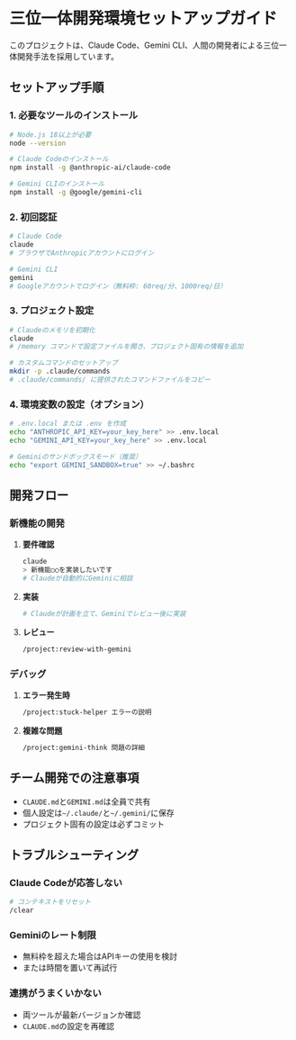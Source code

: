 # 三位一体開発環境セットアップガイド

このプロジェクトは、Claude Code、Gemini CLI、人間の開発者による三位一体開発手法を採用しています。

## セットアップ手順

### 1. 必要なツールのインストール

```bash
# Node.js 18以上が必要
node --version

# Claude Codeのインストール
npm install -g @anthropic-ai/claude-code

# Gemini CLIのインストール
npm install -g @google/gemini-cli
```

### 2. 初回認証

```bash
# Claude Code
claude
# ブラウザでAnthropicアカウントにログイン

# Gemini CLI
gemini
# Googleアカウントでログイン（無料枠: 60req/分、1000req/日）
```

### 3. プロジェクト設定

```bash
# Claudeのメモリを初期化
claude
# /memory コマンドで設定ファイルを開き、プロジェクト固有の情報を追加

# カスタムコマンドのセットアップ
mkdir -p .claude/commands
# .claude/commands/ に提供されたコマンドファイルをコピー
```

### 4. 環境変数の設定（オプション）

```bash
# .env.local または .env を作成
echo "ANTHROPIC_API_KEY=your_key_here" >> .env.local
echo "GEMINI_API_KEY=your_key_here" >> .env.local

# Geminiのサンドボックスモード（推奨）
echo "export GEMINI_SANDBOX=true" >> ~/.bashrc
```

## 開発フロー

### 新機能の開発

1. **要件確認**
   ```bash
   claude
   > 新機能○○を実装したいです
   # Claudeが自動的にGeminiに相談
   ```

2. **実装**
   ```bash
   # Claudeが計画を立て、Geminiでレビュー後に実装
   ```

3. **レビュー**
   ```bash
   /project:review-with-gemini
   ```

### デバッグ

1. **エラー発生時**
   ```bash
   /project:stuck-helper エラーの説明
   ```

2. **複雑な問題**
   ```bash
   /project:gemini-think 問題の詳細
   ```

## チーム開発での注意事項

- `CLAUDE.md`と`GEMINI.md`は全員で共有
- 個人設定は`~/.claude/`と`~/.gemini/`に保存
- プロジェクト固有の設定は必ずコミット

## トラブルシューティング

### Claude Codeが応答しない
```bash
# コンテキストをリセット
/clear
```

### Geminiのレート制限
- 無料枠を超えた場合はAPIキーの使用を検討
- または時間を置いて再試行

### 連携がうまくいかない
- 両ツールが最新バージョンか確認
- `CLAUDE.md`の設定を再確認
```
